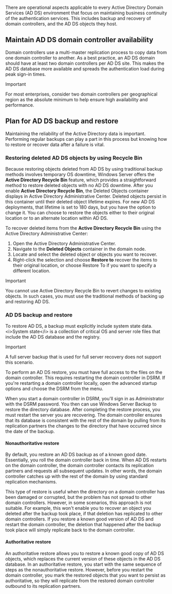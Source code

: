 There are operational aspects applicable to every Active Directory Domain Services (AD DS) environment that focus on maintaining business continuity of the authentication services. This includes backup and recovery of domain controllers, and the AD DS objects they host.

## Maintain AD DS domain controller availability

Domain controllers use a multi-master replication process to copy data from one domain controller to another. As a best practice, an AD DS domain should have at least two domain controllers per AD DS site. This makes the AD DS database more available and spreads the authentication load during peak sign-in times.

> [!IMPORTANT]
> For most enterprises, consider two domain controllers per geographical region as the absolute minimum to help ensure high availability and performance.

## Plan for AD DS backup and restore

Maintaining the reliability of the Active Directory data is important. Performing regular backups can play a part in this process but knowing how to restore or recover data after a failure is vital.

### Restoring deleted AD DS objects by using Recycle Bin

Because restoring objects deleted from AD DS by using traditional backup methods involves temporary OS downtime, Windows Server offers the **Active Directory Recycle Bin** feature, which provides a straightforward method to restore deleted objects with no AD DS downtime. After you enable **Active Directory Recycle Bin**, the Deleted Objects container displays in Active Directory Administrative Center. Deleted objects persist in this container until their deleted object lifetime expires. For new AD DS deployments, that lifetime is set to 180 days, but you have the option to change it. You can choose to restore the objects either to their original location or to an alternate location within AD DS.

To recover deleted items from the **Active Directory Recycle Bin** using the Active Directory Administrative Center:

1.  Open the Active Directory Administrative Center.
2.  Navigate to the **Deleted Objects** container in the domain node.
3.  Locate and select the deleted object or objects you want to recover.
4.  Right-click the selection and choose **Restore to** recover the items to their original location, or choose Restore To if you want to specify a different location.

> [!IMPORTANT]
> You cannot use Active Directory Recycle Bin to revert changes to existing objects. In such cases, you must use the traditional methods of backing up and restoring AD DS.

### AD DS backup and restore

To restore AD DS, a backup must explicitly include system state data. &lt;i&gt;System state&lt;/i&gt; is a collection of critical OS and server role files that include the AD DS database and the registry.

> [!IMPORTANT]
> A full server backup that is used for full server recovery does not support this scenario.

To perform an AD DS restore, you must have full access to the files on the domain controller. This requires restarting the domain controller in DSRM. If you're restarting a domain controller locally, open the advanced startup options and choose the DSRM from the menu.

When you start a domain controller in DSRM, you'll sign in as Administrator with the DSRM password. You then can use Windows Server Backup to restore the directory database. After completing the restore process, you must restart the server you are recovering. The domain controller ensures that its database is consistent with the rest of the domain by pulling from its replication partners the changes to the directory that have occurred since the date of the backup.

#### Nonauthoritative restore

By default, you restore an AD DS backup as of a known good date. Essentially, you roll the domain controller back in time. When AD DS restarts on the domain controller, the domain controller contacts its replication partners and requests all subsequent updates. In other words, the domain controller catches up with the rest of the domain by using standard replication mechanisms.

This type of restore is useful when the directory on a domain controller has been damaged or corrupted, but the problem has not spread to other domain controllers. However, in some scenarios, this approach is not suitable. For example, this won't enable you to recover an object you deleted after the backup took place, if that deletion has replicated to other domain controllers. If you restore a known good version of AD DS and restart the domain controller, the deletion that happened after the backup took place will simply replicate back to the domain controller.

#### Authoritative restore

An authoritative restore allows you to restore a known good copy of AD DS objects, which replaces the current version of these objects in the AD DS database. In an authoritative restore, you start with the same sequence of steps as the nonauthoritative restore. However, before you restart the domain controller, you mark the restored objects that you want to persist as authoritative, so they will replicate from the restored domain controller outbound to its replication partners.
